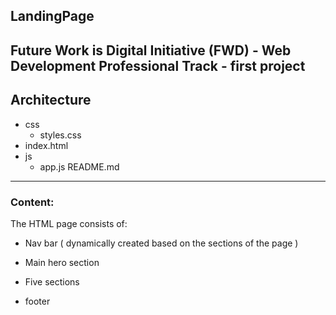 ## LandingPage

Future Work is Digital Initiative (FWD) - Web Development Professional Track - first project
---
## Architecture

* css
  - styles.css    
* index.html
* js
  - app.js
README.md
---
### Content:

The HTML page consists of:

- Nav bar ( dynamically created based on the sections of the page )

- Main hero section

- Five sections

- footer
